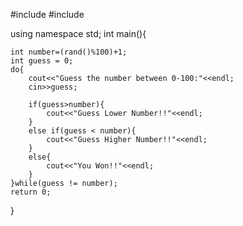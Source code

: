 #include<iostream>
#include<ctime>

using namespace std;
int main(){
    
    int number=(rand()%100)+1;
    int guess = 0;
    do{
        cout<<"Guess the number between 0-100:"<<endl;
        cin>>guess;

        if(guess>number){
            cout<<"Guess Lower Number!!"<<endl;
        }
        else if(guess < number){
            cout<<"Guess Higher Number!!"<<endl;
        }
        else{
            cout<<"You Won!!"<<endl;
        }
    }while(guess != number);
    return 0;
}
